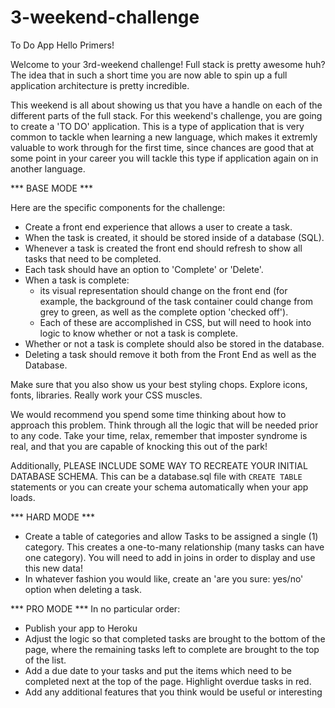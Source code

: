 # 3-weekend-challenge

To Do App
Hello Primers!

Welcome to your 3rd-weekend challenge! Full stack is pretty awesome huh? The idea that in such a short time you are now able to spin up a full application architecture is pretty incredible. 

This weekend is all about showing us that you have a handle on each of the different parts of the full stack. For this weekend's challenge, you are going to create a 'TO DO' application. This is a type of application that is very common to tackle when learning a new language, which makes it extremly valuable to work through for the first time, since chances are good that at some point in your career you will tackle this type if application again on in another language.

*** BASE MODE ***

Here are the specific components for the challenge:

- Create a front end experience that allows a user to create a task.  
- When the task is created, it should be stored inside of a database (SQL). 
- Whenever a task is created the front end should refresh to show all tasks that need to be completed.  
- Each task should have an option to 'Complete' or 'Delete'. 
- When a task is complete: 
    - its visual representation should change on the front end (for example,  the background of the task container could change from grey to green, as well as the complete option 'checked off').
    - Each of these are accomplished in CSS, but will need to hook into logic to know whether or not a task is complete.
- Whether or not a task is complete should also be stored in the database. 
- Deleting a task should remove it both from the Front End as well as the Database.  

Make sure that you also show us your best styling chops. Explore icons, fonts, libraries. Really work your CSS muscles.

We would recommend you spend some time thinking about how to approach this problem. Think through all the logic that will be needed prior to any code. Take your time, relax, remember that imposter syndrome is real, and that you are capable of knocking this out of the park!

Additionally, PLEASE INCLUDE SOME WAY TO RECREATE YOUR INITIAL DATABASE SCHEMA. This can be a database.sql file with `CREATE TABLE` statements or you can create your schema automatically when your app loads.


*** HARD MODE ***

- Create a table of categories and allow Tasks to be assigned a single (1) category. This creates a one-to-many relationship (many tasks can have one category). You will need to add in joins in order to display and use this new data!
- In whatever fashion you would like, create an 'are you sure: yes/no' option when deleting a task.

*** PRO MODE *** 
In no particular order:

- Publish your app to Heroku
- Adjust the logic so that completed tasks are brought to the bottom of the page, where the remaining tasks left to complete are brought to the top of the list. 
- Add a due date to your tasks and put the items which need to be completed next at the top of the page. Highlight overdue tasks in red. 
- Add any additional features that you think would be useful or interesting

